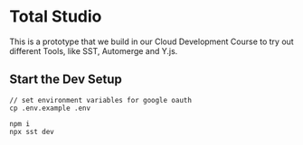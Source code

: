# Total Studio

This is a prototype that we build in our Cloud Development Course to try out different Tools, like SST, Automerge and Y.js.

## Start the Dev Setup

```
// set environment variables for google oauth
cp .env.example .env

npm i
npx sst dev
```
